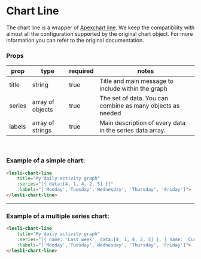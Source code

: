 <script setup>
    import LesliChartLine from "./line.vue"
    import { defineAsyncComponent } from "vue"
</script>

# Chart Line

The chart line is a wrapper of [Apexchart line](https://apexcharts.com/docs/chart-types/line-chart/). We keep the compatibility with almost all the configuration supported by the original chart object. For more information you can refer to the original documentation.

### Props

| prop   | type             | required | notes |
| ---    | ---              | ---      | ---   |
| title  | string           | true     | Title and main message to include within the graph |
| series | array of objects | true     | The set of data. You can combine as many objects as needed |
| labels | array of strings | true     | Main description of every data in the series data array. |

<br />

### Example of a simple chart:

```html
<lesli-chart-line 
    title="My daily activity graph"
    :series="[{ data:[4, 1, 4, 2, 5] }]"
    :labels="['Monday','Tuesday','Wednesday', 'Thursday', 'Friday']">
</lesli-chart-line>
```

<lesli-chart-line 
    title="My daily activity graph"
    :series="[{ data:[4, 1, 4, 2, 5] }]"
    :labels="['Monday','Tuesday','Wednesday', 'Thursday', 'Friday']">
</lesli-chart-line>

<hr />


### Example of a multiple series chart:

```html
<lesli-chart-line 
    title="My daily activity graph"
    :series="[{ name: 'Last week', data:[4, 1, 4, 2, 5] }, { name: 'Current week', data:[3, 2, 5, 4, 2] }]"
    :labels="['Monday','Tuesday','Wednesday', 'Thursday', 'Friday']">
</lesli-chart-line>
```

<lesli-chart-line 
    title="My daily activity graph"
    :series="[{ name: 'Last week', data:[4, 1, 4, 2, 5] }, { name: 'Current week', data:[3, 2, 5, 4, 2] }]"
    :labels="['Monday','Tuesday','Wednesday', 'Thursday', 'Friday']">
</lesli-chart-line>
